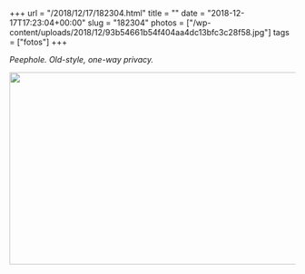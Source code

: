 +++
url = "/2018/12/17/182304.html"
title = ""
date = "2018-12-17T17:23:04+00:00"
slug = "182304"
photos = ["/wp-content/uploads/2018/12/93b54661b54f404aa4dc13bfc3c28f58.jpg"]
tags = ["fotos"]
+++

*Peephole. Old-style, one-way privacy.*

<img src="/wp-content/uploads/2018/12/93b54661b54f404aa4dc13bfc3c28f58.jpg" width="600" height="339" alt="">

